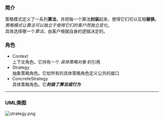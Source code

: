 ### 简介  
策略模式定义了一系列**算法**，并把每一个算法**封装**起来，使得它们可以互相**替换**。*策略模式让算法可以独立于使用它们的客户而独立变化*。  
具体选择哪一个*算法*，由客户根据自身的逻辑决定的。  

### 角色  

* Context  
上下文角色。它持有一个 *具体策略对象* 的引用    
* Strategy   
抽象策略角色。它给所有的具体策略角色定义公共的接口
* ConcreteStrategy    
具体策略角色。它***封装了算法或行为***  

---

### UML类图  

![strategy.png](http://timd.cn/content/images/pictures/strategy.png)  

